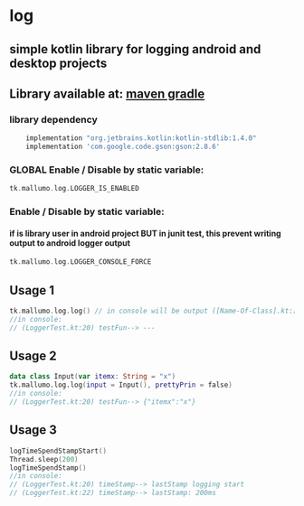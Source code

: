 # log

## simple kotlin library for logging android and desktop projects

## Library available at: [maven gradle](https://github.com/mallumoSK/log/packages/386680)

### library dependency
```groovy
    implementation "org.jetbrains.kotlin:kotlin-stdlib:1.4.0"
    implementation 'com.google.code.gson:gson:2.8.6'
```

### GLOBAL Enable / Disable by static variable:
```kotlin
tk.mallumo.log.LOGGER_IS_ENABLED
```

### Enable / Disable by static variable:
####  if is library user in android project BUT in junit test, this prevent writing output to android logger output
```kotlin
tk.mallumo.log.LOGGER_CONSOLE_FORCE
```

## Usage 1
```kotlin
tk.mallumo.log.log() // in console will be output ([Name-Of-Class].kt:[Souce-Code-Line-Nuber]) [name-of-method]--> [three-dash]
//in console: 
// (LoggerTest.kt:20) testFun--> ---
```

## Usage 2
```kotlin
data class Input(var itemx: String = "x")
tk.mallumo.log.log(input = Input(), prettyPrin = false)
//in console: 
// (LoggerTest.kt:20) testFun--> {"itemx":"x"}
```

## Usage 3
```kotlin
logTimeSpendStampStart()
Thread.sleep(200)
logTimeSpendStamp()
//in console: 
// (LoggerTest.kt:20) timeStamp--> lastStamp logging start
// (LoggerTest.kt:22) timeStamp--> lastStamp: 200ms
```
